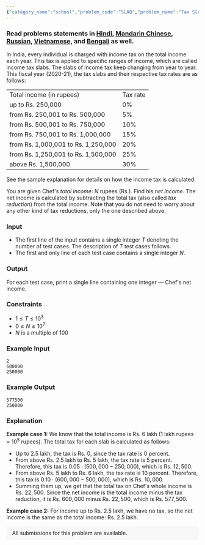 ```yaml
---
{"category_name":"school","problem_code":"SLAB","problem_name":"Tax Slabs","problemComponents":{"constraints":"","constraintsState":false,"subtasks":"","subtasksState":false,"inputFormat":"","inputFormatState":false,"outputFormat":"","outputFormatState":false,"sampleTestCases":{"0":{"id":1,"input":"2\r\n600000\r\n250000","output":"577500\r\n250000","explanation":"**Example case 1:** We know that the total income is Rs. $6$ lakh ($1$ lakh rupees = $10^5$ rupees). The total tax for each slab is calculated as follows:\r\n- Up to $2.5$ lakh, the tax is Rs. $0$, since the tax rate is $0$ percent.\r\n- From above Rs. $2.5$ lakh to Rs. $5$ lakh, the tax rate is $5$ percent. Therefore, this tax is $0.05 \\cdot (500,000-250,000)$, which is Rs. $12,500$.\r\n- From above Rs. $5$ lakh to Rs. $6$ lakh, the tax rate is $10$ percent. Therefore, this tax is $0.10 \\cdot (600,000-500,000)$, which is Rs. $10,000$.\r\n- Summing them up, we get that the total tax on Chef\u0027s whole income is Rs. $22,500$. Since the net income is the total income minus the tax reduction, it is Rs. $600,000$ minus Rs. $22,500$, which is Rs. $577,500$.\r\n\r\n**Example case 2:** For income up to Rs. $2.5$ lakh, we have no tax, so the net income is the same as the total income: Rs. $2.5$ lakh.","isDeleted":false}}},"video_editorial_url":"https://youtu.be/OieDoPMYKfA","languages_supported":{"0":"CPP14","1":"C","2":"JAVA","3":"PYTH 3.6","4":"CPP17","5":"PYTH","6":"PYP3","7":"CS2","8":"ADA","9":"PYPY","10":"TEXT","11":"PAS fpc","12":"NODEJS","13":"RUBY","14":"PHP","15":"GO","16":"HASK","17":"TCL","18":"PERL","19":"SCALA","20":"LUA","21":"kotlin","22":"BASH","23":"JS","24":"LISP sbcl","25":"rust","26":"PAS gpc","27":"BF","28":"CLOJ","29":"R","30":"D","31":"CAML","32":"FORT","33":"ASM","34":"swift","35":"FS","36":"WSPC","37":"LISP clisp","38":"SQL","39":"SCM guile","40":"PERL6","41":"ERL","42":"CLPS","43":"ICK","44":"NICE","45":"PRLG","46":"ICON","47":"COB","48":"SCM chicken","49":"PIKE","50":"SCM qobi","51":"ST","52":"NEM"},"max_timelimit":1,"source_sizelimit":50000,"problem_author":"jatinngpl_adm","problem_tester":"","date_added":"13-02-2020","tags":{"0":"akashbhalotia","1":"cakewalk","2":"cook115","3":"jatinngpl_adm"},"problem_difficulty_level":"Cakewalk","best_tag":"","editorial_url":"https://discuss.codechef.com/problems/SLAB","time":{"view_start_date":1582021800,"submit_start_date":1582021800,"visible_start_date":1582021800,"end_date":1735669800},"is_direct_submittable":false,"problemDiscussURL":"https://discuss.codechef.com/search?q=SLAB","is_proctored":false,"visitedContests":{},"layout":"problem"}
---
```

### Read problems statements in [Hindi](https://www.codechef.com/download/translated/COOK115/hindi/SLAB.pdf), [Mandarin Chinese](https://www.codechef.com/download/translated/COOK115/mandarin/SLAB.pdf), [Russian](https://www.codechef.com/download/translated/COOK115/russian/SLAB.pdf), [Vietnamese](https://www.codechef.com/download/translated/COOK115/vietnamese/SLAB.pdf), and [Bengali](https://www.codechef.com/download/translated/COOK115/bengali/SLAB.pdf) as well.

In India, every individual is charged with income tax on the total income each year. This tax is applied to specific ranges of income, which are called income tax slabs. The slabs of income tax keep changing from year to year. This fiscal year (2020-21), the tax slabs and their respective tax rates are as follows:

<table>
  <tr>
    <td>Total income (in rupees)</td>
    <td>Tax rate</td>
  </tr>
  <tr>
    <td>up to Rs. 250,000</td>
    <td>0%</td>
  </tr>
  <tr>
    <td>from Rs. 250,001 to Rs. 500,000</td>
    <td>5%</td>
  </tr>
  <tr>
    <td>from Rs. 500,001 to Rs. 750,000</td>
    <td>10%</td>
  </tr>
  <tr>
    <td>from Rs. 750,001 to Rs. 1,000,000</td>
    <td>15%</td>
  </tr>
  <tr>
    <td>from Rs. 1,000,001 to Rs. 1,250,000</td>
    <td>20%</td>
  </tr>
  <tr>
    <td>from Rs. 1,250,001 to Rs. 1,500,000</td>
    <td>25%</td>
  </tr>
  <tr>
    <td>above Rs. 1,500,000</td>
    <td>30%</td>
  </tr>
</table>

See the sample explanation for details on how the income tax is calculated.

You are given Chef's *total income*: $N$ rupees (Rs.). Find his *net income*. The net income is calculated by subtracting the total tax (also called *tax reduction*) from the total income. Note that you do not need to worry about any other kind of tax reductions, only the one described above.

### Input
- The first line of the input contains a single integer $T$ denoting the number of test cases. The description of $T$ test cases follows.
- The first and only line of each test case contains a single integer $N$.

### Output
For each test case, print a single line containing one integer — Chef's net income.

### Constraints
- $1 \le T \le 10^3$
- $0 \le N \le 10^7$
- $N$ is a multiple of $100$

### Example Input
```
2
600000
250000
```

### Example Output
```
577500
250000
```

### Explanation
**Example case 1:** We know that the total income is Rs. $6$ lakh ($1$ lakh rupees = $10^5$ rupees). The total tax for each slab is calculated as follows:
- Up to $2.5$ lakh, the tax is Rs. $0$, since the tax rate is $0$ percent.
- From above Rs. $2.5$ lakh to Rs. $5$ lakh, the tax rate is $5$ percent. Therefore, this tax is $0.05 \cdot (500,000-250,000)$, which is Rs. $12,500$.
- From above Rs. $5$ lakh to Rs. $6$ lakh, the tax rate is $10$ percent. Therefore, this tax is $0.10 \cdot (600,000-500,000)$, which is Rs. $10,000$.
- Summing them up, we get that the total tax on Chef's whole income is Rs. $22,500$. Since the net income is the total income minus the tax reduction, it is Rs. $600,000$ minus Rs. $22,500$, which is Rs. $577,500$.

**Example case 2:** For income up to Rs. $2.5$ lakh, we have no tax, so the net income is the same as the total income: Rs. $2.5$ lakh.

<aside style='background: #f8f8f8;padding: 10px 15px;'><div>All submissions for this problem are available.</div></aside>